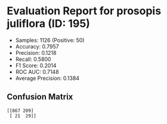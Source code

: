 # Evaluation Report for prosopis juliflora (ID: 195)
- Samples: 1126 (Positive: 50)
- Accuracy: 0.7957
- Precision: 0.1218
- Recall: 0.5800
- F1 Score: 0.2014
- ROC AUC: 0.7148
- Average Precision: 0.1384

## Confusion Matrix
```
[[867 209]
 [ 21  29]]
```